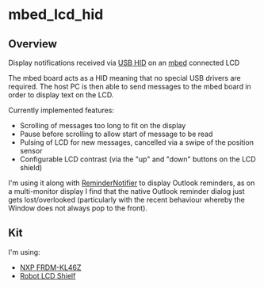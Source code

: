 # mbed_lcd_hid

## Overview

Display notifications received via [USB HID](https://en.wikipedia.org/wiki/USB_human_interface_device_class) on an [mbed](http://mbed.org) connected LCD

The mbed board acts as a HID meaning that no special USB drivers are required.  The host PC is then able to send messages to the mbed board in order to display text on the LCD.

Currently implemented features:
* Scrolling of messages too long to fit on the display
* Pause before scrolling to allow start of message to be read
* Pulsing of LCD for new messages, cancelled via a swipe of the position sensor
* Configurable LCD contrast (via the "up" and "down" buttons on the LCD shield)

I'm using it along with [ReminderNotifier](https://github.com/bright-tools/ReminderNotifier) to display Outlook reminders, as on a multi-monitor display I find that the native Outlook reminder dialog just gets lost/overlooked (particularly with the recent behaviour whereby the Window does not always pop to the front).

## Kit

I'm using:
* [NXP FRDM-KL46Z](https://developer.mbed.org/platforms/FRDM-KL46Z/)
* [Robot LCD Shielf](https://www.dfrobot.com/product-51.html)
